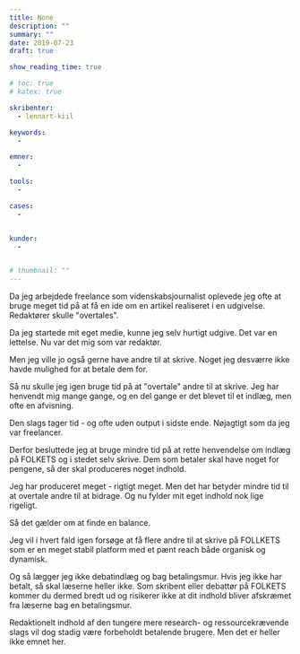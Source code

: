 ```yaml
---
title: None
description: ""
summary: ""
date: 2019-07-23
draft: true

show_reading_time: true

# toc: true
# katex: true

skribenter:
  - lennart-kiil

keywords:
  -

emner:
  -

tools:
  -

cases:
  -


kunder:
  -


# thumbnail: ""
---
```


Da jeg arbejdede freelance som videnskabsjournalist oplevede jeg ofte at bruge meget tid på at få en ide om en artikel realiseret i en udgivelse. Redaktører skulle "overtales".

Da jeg startede mit eget medie, kunne jeg selv hurtigt udgive. Det var en lettelse. Nu var det mig som var redaktør.

Men jeg ville jo også gerne have andre til at skrive. Noget jeg desværre ikke havde mulighed for at betale dem for.

Så nu skulle jeg igen bruge tid på at "overtale" andre til at skrive. Jeg har henvendt mig mange gange, og en del gange er det blevet til et indlæg, men ofte en afvisning.

Den slags tager tid - og ofte uden output i sidste ende. Nøjagtigt som da jeg var freelancer.

Derfor besluttede jeg at bruge mindre tid på at rette henvendelse om indlæg på FOLKETS og i stedet selv skrive. Dem som betaler skal have noget for pengene, så der skal produceres noget indhold.

Jeg har produceret meget - rigtigt meget. Men det har betyder mindre tid til at overtale andre til at bidrage. Og nu fylder mit eget indhold nok lige rigeligt.

Så det gælder om at finde en balance.

Jeg vil i hvert fald igen forsøge at få flere andre til at skrive på FOLLKETS som er en meget stabil platform med et pænt reach både organisk og dynamisk.

Og så lægger jeg ikke debatindlæg og bag betalingsmur. Hvis jeg ikke har betalt, så skal læserne heller ikke. Som skribent eller debattør på FOLKETS kommer du dermed bredt ud og risikerer ikke at dit indhold bliver afskræmet fra læserne bag en betalingsmur. 

Redaktionelt indhold af den tungere mere research- og ressourcekrævende slags vil dog stadig være forbeholdt betalende brugere. Men det er heller ikke emnet her.
